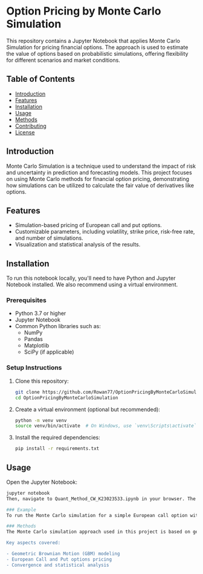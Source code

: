 # Option Pricing by Monte Carlo Simulation

This repository contains a Jupyter Notebook that applies Monte Carlo Simulation for pricing financial options. The approach is used to estimate the value of options based on probabilistic simulations, offering flexibility for different scenarios and market conditions.

## Table of Contents
- [Introduction](#introduction)
- [Features](#features)
- [Installation](#installation)
- [Usage](#usage)
- [Methods](#methods)
- [Contributing](#contributing)
- [License](#license)

## Introduction

Monte Carlo Simulation is a technique used to understand the impact of risk and uncertainty in prediction and forecasting models. This project focuses on using Monte Carlo methods for financial option pricing, demonstrating how simulations can be utilized to calculate the fair value of derivatives like options.

## Features

- Simulation-based pricing of European call and put options.
- Customizable parameters, including volatility, strike price, risk-free rate, and number of simulations.
- Visualization and statistical analysis of the results.

## Installation

To run this notebook locally, you'll need to have Python and Jupyter Notebook installed. We also recommend using a virtual environment.

### Prerequisites

- Python 3.7 or higher
- Jupyter Notebook
- Common Python libraries such as:
  - NumPy
  - Pandas
  - Matplotlib
  - SciPy (if applicable)

### Setup Instructions

1. Clone this repository:
    ```bash
    git clone https://github.com/Rowan77/OptionPricingByMonteCarloSimulation.git
    cd OptionPricingByMonteCarloSimulation
    ```

2. Create a virtual environment (optional but recommended):
    ```bash
    python -m venv venv
    source venv/bin/activate  # On Windows, use `venv\Scripts\activate`
    ```

3. Install the required dependencies:
    ```bash
    pip install -r requirements.txt
    ```

## Usage

Open the Jupyter Notebook:

```bash
jupyter notebook
Then, navigate to Quant_Method_CW_K23023533.ipynb in your browser. The notebook guides you through the process of using Monte Carlo methods for option pricing, including input parameters, simulation processes, and results analysis.

### Example
To run the Monte Carlo simulation for a simple European call option with a given set of parameters, simply set the parameters in the notebook and execute the code cells step by step.

### Methods
The Monte Carlo simulation approach used in this project is based on generating multiple paths for the underlying asset price using stochastic processes, typically assuming geometric Brownian motion (GBM). The simulated paths are used to estimate the expected payoff, which is then discounted to calculate the option's present value.

Key aspects covered:

- Geometric Brownian Motion (GBM) modeling
- European Call and Put options pricing
- Convergence and statistical analysis
